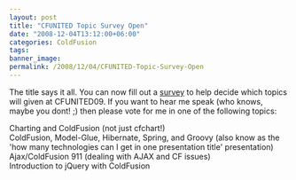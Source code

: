 ```yaml
---
layout: post
title: "CFUNITED Topic Survey Open"
date: "2008-12-04T13:12:00+06:00"
categories: ColdFusion 
tags: 
banner_image: 
permalink: /2008/12/04/CFUNITED-Topic-Survey-Open
---
```


The title says it all. You can now fill out a <a href="http://cfunited.com/go/survey/166">survey</a> to help decide which topics will given at CFUNITED09. If you want to hear me speak (who knows, maybe you dont! ;) then please vote for me in one of the following topics:

Charting and ColdFusion (not just cfchart!)<br/>
ColdFusion, Model-Glue, Hibernate, Spring, and Groovy (also know as the 'how many technologies can I get in one presentation title' presentation)<br/>
Ajax/ColdFusion 911 (dealing with AJAX and CF issues)<br/>
Introduction to jQuery with ColdFusion